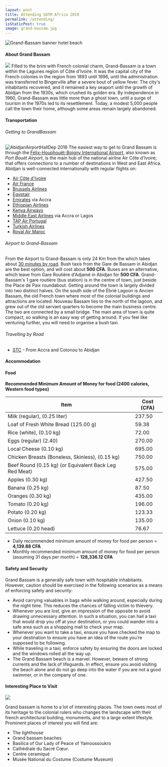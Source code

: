 ```yaml
---
layout: post
title: Attending SOTM Africa 2019
permalink: /attending/
isStaticPost: true
image: grand-bassam.jpg
---
```

![Grand-Bassam banner hotel beach](https://upload.wikimedia.org/wikipedia/commons/3/3e/Grand-Bassam_banner_hotel_beach.jpg)

#### About Grand Bassam
![](https://upload.wikimedia.org/wikipedia/commons/7/7d/800px-Grand-Bassam.jpg)
Filled to the brim with French colonial charm, Grand-Bassam is a town within the Lagunes region of Côte d'Ivoire. It was the capital city of the French colonies in the region from 1893 until 1896, until the administration was transferred to Bingerville after a severe bout of yellow fever. The city's inhabitants recovered, and it remained a key seaport until the growth of Abidjan from the 1930s, which crushed its golden era. By independence in 1960, Grand-Bassam was little more than a ghost town, until a surge of tourism in the 1970s led to its resettlement. Today, a modest 5,000 people call the town their home, although some areas remain largely abandoned.

#### Transportation

###### Getting to GrandBassam
![AbidjanAirportHallDep 2016](https://upload.wikimedia.org/wikipedia/commons/thumb/7/7e/AbidjanAirportHallDep_2016.JPG/800px-AbidjanAirportHallDep_2016.JPG)
The easiest way to get to Grand Bassam is through the [Félix-Houphouët-Boigny International Airport](https://en.wikipedia.org/wiki/F%C3%A9lix-Houphou%C3%ABt-Boigny_International_Airport), also known as *Port Bouët Airport*, is the main hub of the national airline Air Côte d'Ivoire; that offers connections to a number of destinations in West and East Africa. Abidjan is well-connected internationally with regular flights on:

- [Air Côte d'Ivoire](https://www.aircotedivoire.com/)
- [Air France](http://www.airfrance.com/)
- [Brussels Airlines](https://www.brusselsairlines.com/)
- [Egyptair](http://www.egyptair.com/)
- [Emirates](http://www.emirates.com/) via Accra
- [Ethiopian Airlines](http://www.flyethiopian.com/)
- [Kenya Airways](http://www.kenya-airways.com/)
- [Middle East Airlines](http://www.mea.com.lb/) via Accra or Lagos
- [TAP Air Portugal](https://www.flytap.com/en-pt/)
- [Turkish Airlines](http://www.turkishairlines.com/)
- [Royal Air Maroc](http://www.royalairmaroc.com/)

###### Airport to Grand-Bassam

From the Airport to Grand-Bassam is only 24 Km from the which takes about [30 minutes by road](http://bit.ly/2L6tdZq). Bush taxis from the Gare de Bassam in Abidjan are the best option, and will cost about **500 CFA**. Buses are an alternative, which leave from Gare Routière d'Adjamé in Abidjan for **500 CFA**. Grand-Bassam's 1 gare routière (bus station) is in the centre of town, just beside the Place de Paix roundabout. Getting around the town is largely divided into two distinct halves. On the south side of the Ébrié Lagoon is Ancien Bassam, the old French town where most of the colonial buildings and attractions are located. Nouveau Bassam lies to the north of the lagoon, and grew out of the old servant quarters to become the main business centre. The two are connected by a small bridge. The main area of town is quite compact, so walking is an easy way of getting around. If you feel like venturing further, you will need to organise a bush taxi.

###### Travelling by Road
 - [STC](https://stc.gov.gh/fares/) - From Accra and Cotonou to Abidjan

#### Accommodation


#### Food
**Recommended Minimum Amount of Money for food (2400 calories, Western food types)**

Item| |Cost (CFA)
-----|--|----
Milk (regular), (0.25 liter) ||  237.50 
Loaf of Fresh White Bread (125.00 g) | | 59.38
Rice (white), (0.10 kg) | | 72.00 
Eggs (regular) (2.40) | | 270.00 
Local Cheese (0.10 kg) | | 695.00
Chicken Breasts (Boneless, Skinless), (0.15 kg) | | 750.00 
Beef Round (0.15 kg) (or Equivalent Back Leg Red Meat) ||  575.00 
Apples (0.30 kg) | | 427.50 
Banana (0.25 kg) | | 87.50
Oranges (0.30 kg) | | 435.00 
Tomato (0.20 kg) | | 196.00 
Potato (0.20 kg) | | 123.33 
Onion (0.10 kg) | | 135.00 
Lettuce (0.20 head) | | 76.67 
 
- Daily recommended minimum amount of money for food per person = **4,139.88 CFA**
- Monthly recommended minimum amount of money for food per person (assuming 31 days per month) = **128,336.12 CFA**


#### Safety and Security 

Grand Bassam is a generally safe town with hospitable inhabitants. However, caution should be exercised in the following scenarios as a means of enforcing safety and security:
- Avoid carrying valuables in bags while walking around, especially during the night time. This reduces the chances of falling victim to thievery. 
- Whenever you are lost, give an impression of the opposite to avoid drawing unnecessary attention. In such a situation, you can hail a taxi that would drop you off at your destination, or you could wander into a safe area such as a shopping mall to check your map.
- Whenever you want to take a taxi, ensure you have checked the map to your destination to ensure you have an idea of the route you’re supposed to be following.
- While traveling in a taxi, enforce safety by ensuring the doors are locked and the windows rolled all the way up.
- The Grand Bassam beach is a marvel. However, beware of strong currents and the lack of lifeguards. In effect, ensure you avoid visiting the beach alone and do not go deep into the water if you are not a good swimmer, or in the company of one.

#### Interesting Place to Visit

![](https://upload.wikimedia.org/wikipedia/commons/2/26/Grand-Bassam-Maison_des_artistes.jpg)

Grand bassam is home to a lot of interesting places. The town owes most of its heritage to the colonial rulers who changes the landscape with their french architectural building, monuments, and to a large extent lifestyle. Prominent places of interest you will find are:

- The lighthouse
- Grand bassam beaches
- Basilica of Our Lady of Peace of Yamoussoukro
- Cathédrale du Sacré Cœur.
- Centre ceramiqué
- Musée National du Costume (Costume Museum)
